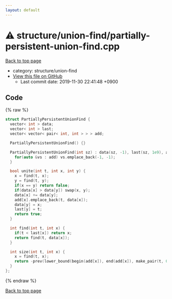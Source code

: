 ```yaml
---
layout: default
---
```


<!-- mathjax config similar to math.stackexchange -->
<script type="text/javascript" async
  src="https://cdnjs.cloudflare.com/ajax/libs/mathjax/2.7.5/MathJax.js?config=TeX-MML-AM_CHTML">
</script>
<script type="text/x-mathjax-config">
  MathJax.Hub.Config({
    TeX: { equationNumbers: { autoNumber: "AMS" }},
    tex2jax: {
      inlineMath: [ ['$','$'] ],
      processEscapes: true
    },
    "HTML-CSS": { matchFontHeight: false },
    displayAlign: "left",
    displayIndent: "2em"
  });
</script>

<script type="text/javascript" src="https://cdnjs.cloudflare.com/ajax/libs/jquery/3.4.1/jquery.min.js"></script>
<script src="https://cdn.jsdelivr.net/npm/jquery-balloon-js@1.1.2/jquery.balloon.min.js" integrity="sha256-ZEYs9VrgAeNuPvs15E39OsyOJaIkXEEt10fzxJ20+2I=" crossorigin="anonymous"></script>
<script type="text/javascript" src="../../../assets/js/copy-button.js"></script>
<link rel="stylesheet" href="../../../assets/css/copy-button.css" />


# :warning: structure/union-find/partially-persistent-union-find.cpp
<a href="../../../index.html">Back to top page</a>

* category: structure/union-find
* <a href="{{ site.github.repository_url }}/blob/master/structure/union-find/partially-persistent-union-find.cpp">View this file on GitHub</a>
    - Last commit date: 2019-11-30 22:41:48 +0900




## Code
{% raw %}
```cpp
struct PartiallyPersistentUnionFind {
  vector< int > data;
  vector< int > last;
  vector< vector< pair< int, int > > > add;

  PartiallyPersistentUnionFind() {}

  PartiallyPersistentUnionFind(int sz) : data(sz, -1), last(sz, 1e9), add(sz) {
    for(auto &vs : add) vs.emplace_back(-1, -1);
  }

  bool unite(int t, int x, int y) {
    x = find(t, x);
    y = find(t, y);
    if(x == y) return false;
    if(data[x] > data[y]) swap(x, y);
    data[x] += data[y];
    add[x].emplace_back(t, data[x]);
    data[y] = x;
    last[y] = t;
    return true;
  }

  int find(int t, int x) {
    if(t < last[x]) return x;
    return find(t, data[x]);
  }

  int size(int t, int x) {
    x = find(t, x);
    return -prev(lower_bound(begin(add[x]), end(add[x]), make_pair(t, 0)))->second;
  }
};

```
{% endraw %}

<a href="../../../index.html">Back to top page</a>


